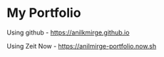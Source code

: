 # My Portfolio

Using github - https://anilkmirge.github.io

Using Zeit Now - https://anilmirge-portfolio.now.sh
